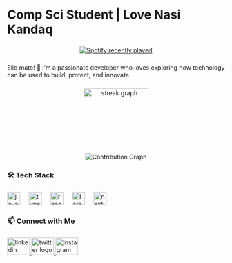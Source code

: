 <h1 align="left"> Comp Sci Student | Love Nasi Kandaq</h1>

###

<div align="center">
  <a href="https://open.spotify.com/user/31iqk4lrut7mme6oumt2rbkezw2y">
    <img src="https://spotify-recently-played-readme.vercel.app/api?user=31iqk4lrut7mme6oumt2rbkezw2y&count=5&unique=false" alt="Spotify recently played"  />
  </a>
</div>

###

<p align="left">Ello mate! 👋 I’m a passionate  developer who loves exploring how technology can be used to build, protect, and innovate.</p>

###

<div align="center">
  <img src="https://streak-stats.demolab.com?user=darwishathibi&locale=en&mode=daily&theme=dark&hide_border=false&border_radius=5" height="150" alt="streak graph"  />
  <br/>
  <img src="https://github-readme-activity-graph.vercel.app/graph?username=darwishathibi&theme=github-compact&hide_border=true" alt="Contribution Graph" />
</div>

###

<h3 align="left">🛠️ Tech Stack</h3>

###

<div align="left">
  <img src="https://cdn.jsdelivr.net/gh/devicons/devicon/icons/javascript/javascript-original.svg" height="30" alt="javascript logo"  />
  <img width="12" />
  <img src="https://cdn.jsdelivr.net/gh/devicons/devicon/icons/typescript/typescript-original.svg" height="30" alt="typescript logo"  />
  <img width="12" />
  <img src="https://cdn.jsdelivr.net/gh/devicons/devicon/icons/react/react-original.svg" height="30" alt="react logo"  />
  <img width="12" />
  <img src="https://cdn.jsdelivr.net/gh/devicons/devicon/icons/laravel/laravel-original.svg" height="30" alt="laravel logo"  />
  <img width="12" />
  <img src="https://cdn.jsdelivr.net/gh/devicons/devicon/icons/nextjs/nextjs-original.svg" height="30" alt="nextjs logo"  />
</div>

###

<h3 align="left">📫 Connect with Me</h3>

###

<div align="left">
  <a href="https://www.linkedin.com/in/darwis-shathibi-965609204" target="_blank">
    <img src="https://raw.githubusercontent.com/maurodesouza/profile-readme-generator/master/src/assets/icons/social/linkedin/default.svg" width="52" height="40" alt="linkedin logo"  />
  </a>
  <a href="https://x.com/darwishathibi" target="_blank">
    <img src="https://raw.githubusercontent.com/maurodesouza/profile-readme-generator/master/src/assets/icons/social/twitter/default.svg" width="52" height="40" alt="twitter logo"  />
  </a>
  <a href="https://www.instagram.com/darwishathibi/" target="_blank">
    <img src="https://raw.githubusercontent.com/maurodesouza/profile-readme-generator/master/src/assets/icons/social/instagram/default.svg" width="52" height="40" alt="instagram logo"  />
  </a>
</div>

###
